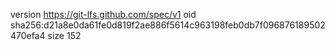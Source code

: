 version https://git-lfs.github.com/spec/v1
oid sha256:d21a8e0da61fe0d819f2ae886f5614c963198feb0db7f096876189502470efa4
size 152
